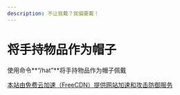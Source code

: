 ```yaml
---
description: 不让我戴？我偏要戴！
---
```


# 将手持物品作为帽子

使用命令**“/hat”**将手持物品作为帽子佩戴





[本站由免费云加速（FreeCDN）提供网站加速和攻击防御服务](http://www.freecdn.pw/?zzwz)
